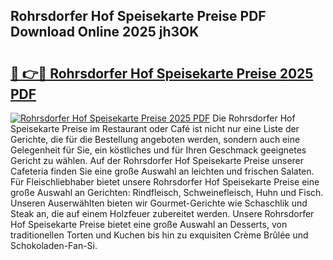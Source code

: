 ## Rohrsdorfer Hof Speisekarte Preise PDF Download Online 2025 jh3OK

# <h2><a href="http://gc7t89b.nevu.top/?p=Rohrsdorfer+Hof+Speisekarte+Preise">🔗 👉🔴 Rohrsdorfer Hof Speisekarte Preise 2025 PDF</a></h2>

[![Rohrsdorfer Hof Speisekarte Preise 2025 PDF](https://i.imgur.com/dBaPXMq.png)](http://gc7t89b.nevu.top/?p=Rohrsdorfer+Hof+Speisekarte+Preise)
Die Rohrsdorfer Hof Speisekarte Preise im Restaurant oder Café ist nicht nur eine Liste der Gerichte, die für die Bestellung angeboten werden, sondern auch eine Gelegenheit für Sie, ein köstliches und für Ihren Geschmack geeignetes Gericht zu wählen. Auf der Rohrsdorfer Hof Speisekarte Preise unserer Cafeteria finden Sie eine große Auswahl an leichten und frischen Salaten. Für Fleischliebhaber bietet unsere Rohrsdorfer Hof Speisekarte Preise eine große Auswahl an Gerichten: Rindfleisch, Schweinefleisch, Huhn und Fisch. Unseren Auserwählten bieten wir Gourmet-Gerichte wie Schaschlik und Steak an, die auf einem Holzfeuer zubereitet werden. Unsere Rohrsdorfer Hof Speisekarte Preise bietet eine große Auswahl an Desserts, von traditionellen Torten und Kuchen bis hin zu exquisiten Crème Brûlée und Schokoladen-Fan-Si.
